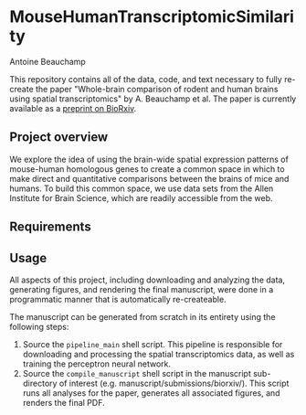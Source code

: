 # MouseHumanTranscriptomicSimilarity

Antoine Beauchamp

This repository contains all of the data, code, and text necessary to fully re-create the paper "Whole-brain comparison of rodent and human brains using spatial transcriptomics" by A. Beauchamp et al. The paper is currently available as a [preprint on BioRxiv](https://doi.org/10.1101/2022.03.18.484766).

## Project overview

We explore the idea of using the brain-wide spatial expression patterns of mouse-human homologous genes to create a common space in which to make direct and quantitative comparisons between the brains of mice and humans. To build this common space, we use data sets from the Allen Institute for Brain Science, which are readily accessible from the web.

## Requirements

## Usage

All aspects of this project, including downloading and analyzing the data, generating figures, and rendering the final manuscript, were done in a programmatic manner that is automatically re-createable. 

The manuscript can be generated from scratch in its entirety using the following steps:

1. Source the `pipeline_main` shell script. This pipeline is responsible for downloading and processing the spatial transcriptomics data, as well as training the perceptron neural network. 
2. Source the `compile_manuscript` shell script in the manuscript sub-directory of interest (e.g. manuscript/submissions/biorxiv/). This script runs all analyses for the paper, generates all associated figures, and renders the final PDF. 

